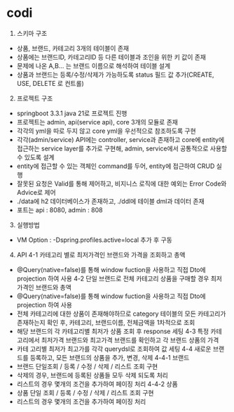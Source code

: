 # codi


 1) 스키마 구조
 - 상품, 브랜드, 카테고리 3개의 테이블이 존재
 - 상품에는 브랜드ID, 카테고리ID 등 다른 테이블과 조인을 위한 키 값이 존재 
 - 문제에 나온 A,B... 는 브랜드 이름으로 해석하여 테이블 설계
 - 상품과 브랜드는 등록/수정/삭제가 가능하도록 status 필드 값 추가(CREATE, USE, DELETE 로 컨트롤)


 2) 프로젝트 구조
 - springboot 3.3.1 java 21로 프로젝트 진행
 - 프로젝트는 admin, api(service api), core 3개의 모듈로 존재
 - 각각의 yml을 따로 두지 않고 core yml을 우선적으로 참조하도록 구현
 - 각각(admin/service) API에는 controller, service과 존재하고 core에 entity에 접근하는 service layer를 추가로 구현해, admin, service에서 공통적으로 사용할 수 있도록 설계
 - entity에 접근할 수 있는 객체인 command를 두어, entity에 접근하여 CRUD 실행
 - 잘못된 요청은 Valid를 통해 제어하고, 비지니스 로직에 대한 예외는 Error Code와 Advice로 제어
 - ./data에 h2 데이터베이스가 존재하고, ./ddl에 테이블 dml과 데이터 존재
 - 포트는 api : 8080, admin : 808

 3) 실행방법
 - VM Option : -Dspring.profiles.active=local 추가 후 구동 

 4) API 
 4-1 카테고리 별로 최저가격인 브랜드와 가격을 조회하고 총액
  - @Query(native=false)를 통해 window fuction을 사용하고 직접 Dto에 projection 하여 사용 
 4-2 단일 브랜드로 전체 카테고리 상품을 구매할 경우 최저가격인 브랜드와 총액
  - @Query(native=false)를 통해 window fuction을 사용하고 직접 Dto에 projection 하여 사용
  - 전체 카테고리에 대한 상품이 존재해야하므로 category 테이블의 모든 카테고리가 존재하는지 확인 후, 카테고리, 브랜드이름, 전체금액을 1차적으로 조회
  - 해당 브랜드의 각 카테고리별 최저가 상품 조회 후 response 세팅
 4-3 특정 카테고리에서 최저가격 브랜드와 최고가격 브랜드를 확인하고 각 브랜드 상품의 가격
  - 카테 고리별 최저가 최고가를 각각 querydsl로 조회하여 값 세팅
 4-4 새로운 브랜드를 등록하고, 모든 브랜드의 상품을 추가, 변경, 삭제
  4-4-1 브랜드
   - 브랜드 단일조회 / 등록 / 수정 / 삭제 / 리스트 조회 구현
   - 삭제의 경우, 브랜드에 등록된 상품들 모두 삭제 되도록 처리
   - 리스트의 경우 몇개의 조건을 추가하여 페이징 처리
  4-4-2 상품
   - 상품 단일 조회 / 등록 / 수정 / 삭제 / 리스트 조회 구현
   - 리스트의 경우 몇개의 조건을 추가하여 페이징 처리 
